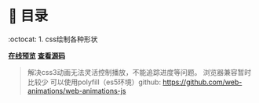 # :book: 目录

:octocat: 1. css绘制各种形状

[**在线预览**](https://pokerlife.github.io/rookie-practice/js-animations/web-animation-API/animation.html)
[**查看源码**](./web-animation-API/animation.html)

> 解决css3动画无法灵活控制播放，不能追踪进度等问题。
> 浏览器兼容暂时比较少 可以使用polyfill（es5环境）github: https://github.com/web-animations/web-animations-js
